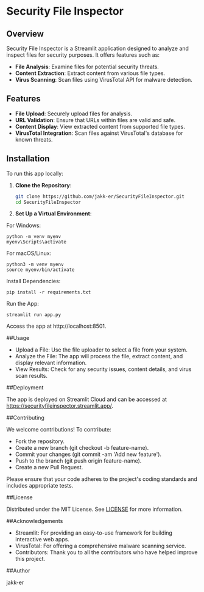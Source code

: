 # Security File Inspector



## Overview

Security File Inspector is a Streamlit application designed to analyze and inspect files for security purposes. It offers features such as:

- **File Analysis**: Examine files for potential security threats.
- **Content Extraction**: Extract content from various file types.
- **Virus Scanning**: Scan files using VirusTotal API for malware detection.

## Features

- **File Upload**: Securely upload files for analysis.
- **URL Validation**: Ensure that URLs within files are valid and safe.
- **Content Display**: View extracted content from supported file types.
- **VirusTotal Integration**: Scan files against VirusTotal's database for known threats.

## Installation

To run this app locally:

1. **Clone the Repository**:

   ```bash
   git clone https://github.com/jakk-er/SecurityFileInspector.git
   cd SecurityFileInspector
2. **Set Up a Virtual Environment**:

For Windows:
```
python -m venv myenv
myenv\Scripts\activate
```
For macOS/Linux:
```
python3 -m venv myenv
source myenv/bin/activate
```
Install Dependencies:
```
pip install -r requirements.txt
```
Run the App:
```
streamlit run app.py
```
Access the app at http://localhost:8501.

##Usage

- Upload a File: Use the file uploader to select a file from your system.
- Analyze the File: The app will process the file, extract content, and display relevant information.
- View Results: Check for any security issues, content details, and virus scan results.

##Deployment

The app is deployed on Streamlit Cloud and can be accessed at https://securityfileinspector.streamlit.app/.

##Contributing

We welcome contributions! To contribute:
- Fork the repository.
- Create a new branch (git checkout -b feature-name).
- Commit your changes (git commit -am 'Add new feature').
- Push to the branch (git push origin feature-name).
- Create a new Pull Request.

Please ensure that your code adheres to the project's coding standards and includes appropriate tests.

##License

Distributed under the MIT License. See [LICENSE](LICENSE) for more information.

##Acknowledgements

- Streamlit: For providing an easy-to-use framework for building interactive web apps.
- VirusTotal: For offering a comprehensive malware scanning service.
- Contributors: Thank you to all the contributors who have helped improve this project.

##Author

jakk-er

